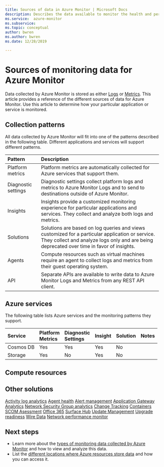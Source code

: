 ```yaml
---
title: Sources of data in Azure Monitor | Microsoft Docs
description: Describes the data available to monitor the health and performance of your Azure resources and the applications running on them.
ms.service:  azure-monitor
ms.subservice: 
ms.topic: conceptual
author: bwren
ms.author: bwren
ms.date: 12/28/2019

---
```


# Sources of monitoring data for Azure Monitor
Data collected by Azure Monitor is stored as either [Logs](data-platform-logs.md) or [Metrics](data-platform-metrics.md). This article provides a reference of the different sources of data for Azure Monitor. Use this article to determine how your particular application or service is monitored.


## Collection patterns
All data collected by Azure Monitor will fit into one of the patterns described in the following table. Different applications and services will support different patterns. 

| Pattern | Description |
|:---|:---|
| Platform metrics | Platform metrics are automatically collected for Azure services that support them. |
| Diagnostic settings | Diagnostic settings collect platform logs and metrics to Azure Monitor Logs and to send to destinations outside of Azure Monitor. |
| Insights | Insights provide a customized monitoring experience for particular applications and services. They collect and analyze both logs and metrics. |
| Solutions | Solutions are based on log queries and views customized for a particular application or service. They collect and analyze logs only and are being deprecated over time in favor of insights. |
| Agents | Compute resources such as virtual machines require an agent to collect logs and metrics from their guest operating system. |
| API | Separate APIs are available to write data to Azure Monitor Logs and Metrics from any REST API client. |

## Azure services
The following table lists Azure services and the monitoring patterns they support.

| Service | Platform<br>Metrics | Diagnostic<br>Settings | Insight | Solution | Notes |
|:---|:---|:---|:---|:---|:---|
| Cosmos DB | Yes | Yes | Yes | No | |
| Storage | Yes | No | Yes | No |


## Compute resources


## Other solutions


[Activity log analytics](activity-log-collect.md)
[Agent health](../insights/solution-agenthealth.md)
[Alert management](alert-management-solution.md)
[Application Gateway Analytics](../insights/azure-networking-analytics.md)
[Network Security Group analytics](../insights/azure-networking-analytics.md)
[Change Tracking](../../automation/change-tracking.md)
[Containers](../insights/containers.md)
[SCOM Asessment](../insights/scom-assessment.md)
[Office 365](../insights/solution-office-365.md)
[Surface Hub](../insights/surface-hubs.md)
[Update Management](../../automation/automation-update-management.md)
[Upgrade readiness](https://docs.microsoft.com/windows/deployment/upgrade/upgrade-readiness-get-started)
[Wire Data](../insights/wire-data.md)
[Network performance monitor](../insights/azure-networking-analytics.md)







## Next steps

- Learn more about the [types of monitoring data collected by Azure Monitor](data-platform.md) and how to view and analyze this data.
- List the [different locations where Azure resources store data](data-locations.md) and how you can access it. 
